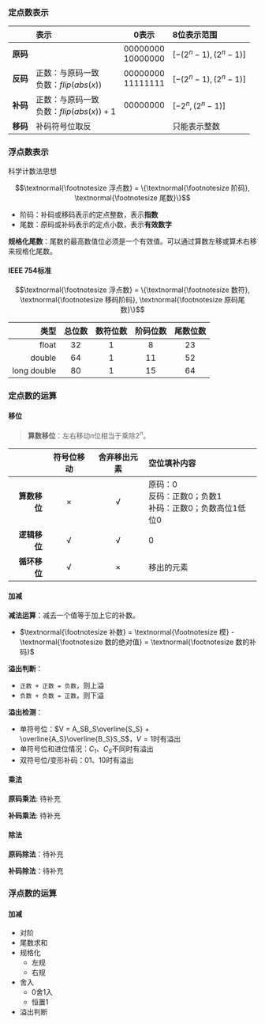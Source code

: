 
### 定点数表示

|          | 表示                                          | $0$表示                  | 8位表示范围           |
| -------: | :-------------------------------------------- | ------------------------ | :-------------------- |
| **原码** |                                               | $00000000$<br>$10000000$ | $[-(2^n-1), (2^n-1)]$ |
| **反码** | 正数：与原码一致<br>负数：$flip(abs(x))$      | $00000000$<br>$11111111$ | $[-(2^n-1), (2^n-1)]$ |
| **补码** | 正数：与原码一致<br/>负数：$flip(abs(x)) + 1$ | $00000000$               | $[-2^n, (2^n-1)]$     |
| **移码** | 补码符号位取反                                |                          | 只能表示整数          |

### 浮点数表示

科学计数法思想

$$\textnormal{\footnotesize 浮点数} = \{\textnormal{\footnotesize 阶码}, \textnormal{\footnotesize 尾数}\}$$

- 阶码：补码或移码表示的定点整数，表示**指数**
- 尾数：原码或补码表示的定点小数，表示**有效数字**

**规格化尾数**：尾数的最高数值位必须是一个有效值。可以通过算数左移或算术右移来规格化尾数。

#### IEEE 754标准

$$\textnormal{\footnotesize 浮点数} = \{\textnormal{\footnotesize 数符}, \textnormal{\footnotesize 移码阶码}, \textnormal{\footnotesize 原码尾数}\}$$

|类型| 总位数 | 数符位数 | 阶码位数 | 尾数位数 |
| -: | :-: | :-: | :-: | :-: |
| float | 32 | 1 | 8 | 23 |
| double | 64 | 1 | 11 | 52 |
| long double | 80 | 1 | 15 | 64 |

### 定点数的运算

#### 移位

>**算数移位**：左右移动$n$位相当于乘除$2^n$。

|              | 符号位移动 | 舍弃移出元素 | 空位填补内容                                                 |
| -----------: | :--------: | :----------: | :----------------------------------------------------------- |
| **算数移位** |     ×      |      √       | 原码：$0$<br>反码：正数$0$；负数$1$<br>补码：正数$0$；负数高位$1$低位$0$ |
| **逻辑移位** |     √      |      √       | $0$                                                          |
| **循环移位** |     √      |      ×       | 移出的元素                                                   |

#### 加减

**减法运算**：减去一个值等于加上它的补数。

- $\textnormal{\footnotesize 补数} = \textnormal{\footnotesize 模} - \textnormal{\footnotesize 数的绝对值} = \textnormal{\footnotesize 数的补码}$

**溢出判断**：

- `正数 + 正数 = 负数`，则上溢
- `负数 + 负数 = 正数`，则下溢

**溢出检测**：

- 单符号位：$V = A_SB_S\overline{S_S} + \overline{A_S}\overline{B_S}S_S$，$V=1$时有溢出
- 单符号位和进位情况：$C_1$、$C_S$不同时有溢出
- 双符号位/变形补码：$01$、$10$时有溢出

#### 乘法

**原码乘法**: 待补充

**补码乘法**: 待补充

#### 除法

**原码除法**：待补充

**补码除法**：待补充

### 浮点数的运算

#### 加减

- 对阶
- 尾数求和
- 规格化
  - 左规
  - 右规
- 舍入
  - 0舍1入
  - 恒置1
- 溢出判断
